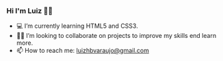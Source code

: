 ### Hi I'm Luiz 👋🏼

- 💻 I’m currently learning HTML5 and CSS3.
- 🤝🏼 I’m looking to collaborate on projects to improve my skills end learn more.
- 📫 How to reach me: luizhbvaraujo@gmail.com
